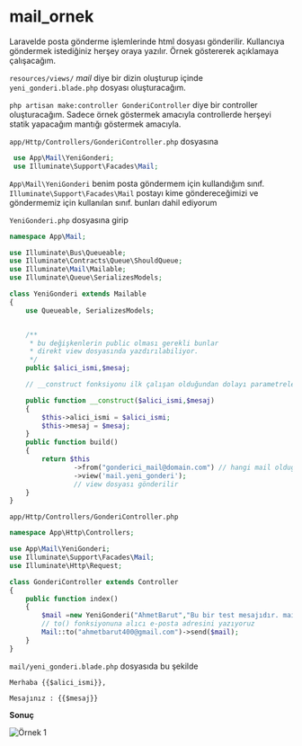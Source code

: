 # mail\_ornek

Laravelde posta gönderme işlemlerinde html dosyası gönderilir. Kullancıya göndermek istediğiniz herşey oraya yazılır. Örnek göstererek açıklamaya çalışacağım.

`resources/views/` _mail_ diye bir dizin oluşturup içinde `yeni_gonderi.blade.php` dosyası oluşturacağım.

`php artisan make:controller GonderiController` diye bir controller oluşturacağım. Sadece örnek göstermek amacıyla controllerde herşeyi statik yapacağım mantığı göstermek amacıyla.

`app/Http/Controllers/GonderiController.php` dosyasına

```php
 use App\Mail\YeniGonderi; 
 use Illuminate\Support\Facades\Mail;
```

`App\Mail\YeniGonderi` benim posta göndermem için kullandığım sınıf. `Illuminate\Support\Facades\Mail` postayı kime göndereceğimizi ve göndermemiz için kullanılan sınıf. bunları dahil ediyorum

`YeniGonderi.php` dosyasına girip

```php
namespace App\Mail;

use Illuminate\Bus\Queueable;
use Illuminate\Contracts\Queue\ShouldQueue;
use Illuminate\Mail\Mailable;
use Illuminate\Queue\SerializesModels;

class YeniGonderi extends Mailable
{
    use Queueable, SerializesModels;


    /**
     * bu değişkenlerin public olması gerekli bunlar
     * direkt view dosyasında yazdırılabiliyor.
     */
    public $alici_ismi,$mesaj;

    // __construct fonksiyonu ilk çalışan olduğundan dolayı parametreleri ordan eşleştiriyorum.

    public function __construct($alici_ismi,$mesaj)
    {
        $this->alici_ismi = $alici_ismi;
        $this->mesaj = $mesaj;
    }
    public function build()
    {
        return $this
                ->from("gonderici_mail@domain.com") // hangi mail olduğunu belirtmeniz gerekli 
                ->view('mail.yeni_gonderi');
                // view dosyası gönderilir
    }
}
```

`app/Http/Controllers/GonderiController.php`

```php
namespace App\Http\Controllers;

use App\Mail\YeniGonderi;
use Illuminate\Support\Facades\Mail;
use Illuminate\Http\Request;

class GonderiController extends Controller
{
    public function index()
    {
        $mail =new YeniGonderi("AhmetBarut","Bu bir test mesajıdır. mailden çıktı atılacak");
        // to() fonksiyonuna alıcı e-posta adresini yazıyoruz
        Mail::to("ahmetbarut400@gmail.com")->send($mail);
    }
}
```

`mail/yeni_gonderi.blade.php` dosyasıda bu şekilde

```
Merhaba {{$alici_ismi}},

Mesajınız : {{$mesaj}}
```

**Sonuç**

![Örnek 1](fotograflar/mail\_ornek.png)

